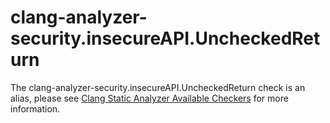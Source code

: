 # clang-analyzer-security.insecureAPI.UncheckedReturn

The clang-analyzer-security.insecureAPI.UncheckedReturn check is an
alias, please see [Clang Static Analyzer Available
Checkers](https://clang.llvm.org/docs/analyzer/checkers.html#security-insecureapi-uncheckedreturn)
for more information.
